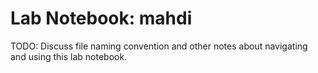# Lab Notebook: mahdi

TODO: Discuss file naming convention and other notes about navigating and using this lab notebook.

